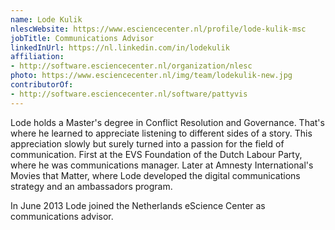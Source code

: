 ```yaml
---
name: Lode Kulik
nlescWebsite: https://www.esciencecenter.nl/profile/lode-kulik-msc
jobTitle: Communications Advisor
linkedInUrl: https://nl.linkedin.com/in/lodekulik
affiliation:
- http://software.esciencecenter.nl/organization/nlesc
photo: https://www.esciencecenter.nl/img/team/lodekulik-new.jpg
contributorOf:
- http://software.esciencecenter.nl/software/pattyvis
---
```

Lode holds a Master's degree in Conflict Resolution and Governance. That's where he learned to appreciate listening to different sides of a story. This appreciation slowly but surely turned into a passion for the field of communication. First at the EVS Foundation of the Dutch Labour Party, where he was communications manager. Later at Amnesty International's Movies that Matter, where Lode developed the digital communications strategy and an ambassadors program. 

In June 2013 Lode joined the Netherlands eScience Center as communications advisor. 


